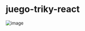 # juego-triky-react

![image](https://user-images.githubusercontent.com/83596975/214197381-ee192289-2e1f-4a2b-bd73-30a2a28bb7c3.png)
